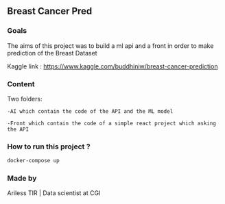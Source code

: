 ## Breast Cancer Pred

### Goals
The aims of this project was to build a ml api and a front in order to make prediction of the Breast Dataset

Kaggle link : https://www.kaggle.com/buddhiniw/breast-cancer-prediction

### Content
Two folders:

	-AI which contain the code of the API and the ML model
	
	-Front which contain the code of a simple react project which asking the API 

### How to run this project ?
```bash
docker-compose up
```

### Made by

Ariless TIR | Data scientist at CGI
